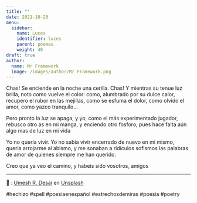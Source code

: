 ```yaml
---
title: ""
date: 2021-10-20
menu:
  sidebar:
    name: Luces
    identifier: luces
    parent: poemas
    weight: 40
draft: true
author:
  name: Mr Framework
  image: /images/author/Mr Framework.png
---
```


Chas! Se enciende en la noche una cerilla. Chas! Y mientras su tenue luz brilla, noto como vuelve el color: como, alumbrado por su dulce calor, recupero el rubor en las mejillas, como se esfuma el dolor, como olvido el amor, como yazco tranquilo...

Pero pronto la luz se apaga, y yo, como el más experimentado jugador, rebusco otro as en mi manga, y enciendo otro fosforo, pues hace falta aún algo mas de luz en mi vida

Yo no quería vivir. Yo no sabia vivir encerrado de nuevo en mi mismo, queria arrojarme al abismo, y me sonaban a ridículos sofismos las palabras de amor de quienes siempre me han querido.

Creo que ya veo el camino, y habeis sido vosotros, amigos

---

📸 : [Umesh R. Desai](https://unsplash.com/@perpoto) en [Unsplash](https://unsplash.com/photos/qKdM0__TKCs)

#hechizo #spell #poesiaenespañol #estrechosdemiras #poesia #poetry
